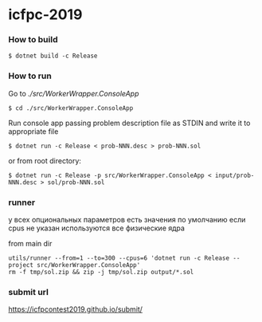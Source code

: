 # icfpc-2019

### How to build

```
$ dotnet build -c Release
```

### How to run

Go to _./src/WorkerWrapper.ConsoleApp_

```
$ cd ./src/WorkerWrapper.ConsoleApp
```

Run console app passing problem description file as STDIN and write it to appropriate file

```
$ dotnet run -c Release < prob-NNN.desc > prob-NNN.sol
```

or from root directory:

```
$ dotnet run -c Release -p src/WorkerWrapper.ConsoleApp < input/prob-NNN.desc > sol/prob-NNN.sol
```

### runner

у всех опциональных параметров есть значения по умолчанию
если cpus не указан используются все физические ядра

from main dir

```
utils/runner --from=1 --to=300 --cpus=6 'dotnet run -c Release --project src/WorkerWrapper.ConsoleApp'
rm -f tmp/sol.zip && zip -j tmp/sol.zip output/*.sol
```

### submit url

https://icfpcontest2019.github.io/submit/
